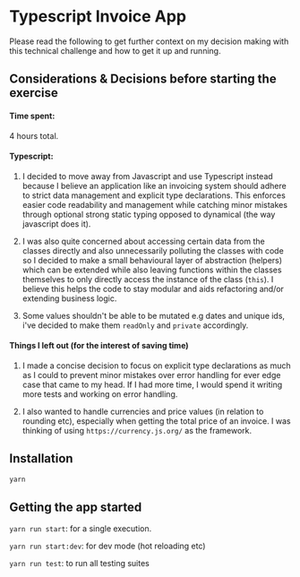 # Typescript Invoice App

Please read the following to get further context on my decision making with this technical challenge and how to get it up and running. 

## Considerations & Decisions before starting the exercise

#### Time spent:
4 hours total.

#### Typescript: 
1. I decided to move away from Javascript and use Typescript instead because I believe an application like an invoicing system should adhere to strict data management and explicit type declarations. This enforces easier code readability and management while catching minor mistakes through optional strong static typing opposed to dynamical (the way javascript does it).

2. I was also quite concerned about accessing certain data from the classes directly and also unnecessarily polluting the classes with code so I decided to make a small behavioural layer of abstraction (helpers) which can be extended while also leaving functions within the classes themselves to only directly access the instance of the class (`this`). I believe this helps the code to stay modular and aids refactoring and/or extending business logic.

3. Some values shouldn't be able to be mutated e.g dates and unique ids, i've decided to make them `readOnly` and `private` accordingly. 

#### Things I left out (for the interest of saving time) 
1. I made a concise decision to focus on explicit type declarations as much as I could to prevent minor mistakes over error handling for ever edge case that came to my head. If I had more time, I would spend it writing more tests and working on error handling.

2. I also wanted to handle currencies and price values (in relation to rounding etc), especially when getting the total price of an invoice. I was thinking of using `https://currency.js.org/` as the framework. 


## Installation

```bash
yarn
```

## Getting the app started

`yarn run start`: for a single execution.

`yarn run start:dev`: for dev mode (hot reloading etc) 

`yarn run test`: to run all testing suites
